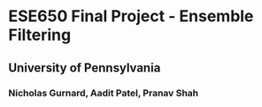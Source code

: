 # ESE650 Final Project - Ensemble Filtering
## University of Pennsylvania
### Nicholas Gurnard, Aadit Patel, Pranav Shah
